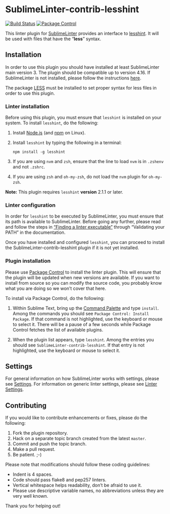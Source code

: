 SublimeLinter-contrib-lesshint
================================

[![Build Status](https://travis-ci.org/jasjuang/SublimeLinter-contrib-lesshint.svg?branch=master)](https://travis-ci.org/jasjuang/SublimeLinter-contrib-lesshint)
[![Package Control](https://packagecontrol.herokuapp.com/downloads/SublimeLinter-contrib-lesshint.svg?style=flat-square)](https://packagecontrol.io/packages/SublimeLinter-contrib-lesshint)

This linter plugin for [SublimeLinter][docs] provides an interface to [lesshint](__linter_homepage__). It will be used with files that have the “__less__” syntax.

## Installation
In order to use this plugin you should have installed at least SublimeLinter main version 3. The plugin should be compatible up to version 4.16. If SublimeLinter is not installed, please follow the instructions [here][installation].

The package [LESS](https://packagecontrol.io/packages/LESS) must be installed to set proper syntax for less files in order to use this plugin.

### Linter installation
Before using this plugin, you must ensure that `lesshint` is installed on your system. To install `lesshint`, do the following:

1. Install [Node.js](http://nodejs.org) (and [npm](https://github.com/joyent/node/wiki/Installing-Node.js-via-package-manager) on Linux).

1. Install `lesshint` by typing the following in a terminal:
   ```
   npm install -g lesshint
   ```

1. If you are using `nvm` and `zsh`, ensure that the line to load `nvm` is in `.zshenv` and not `.zshrc`.

1. If you are using `zsh` and `oh-my-zsh`, do not load the `nvm` plugin for `oh-my-zsh`.


**Note:** This plugin requires `lesshint` __version__ 2.1.1 or later.

### Linter configuration
In order for `lesshint` to be executed by SublimeLinter, you must ensure that its path is available to SublimeLinter. Before going any further, please read and follow the steps in [“Finding a linter executable”](http://sublimelinter.readthedocs.org/en/latest/troubleshooting.html#finding-a-linter-executable) through “Validating your PATH” in the documentation.

Once you have installed and configured `lesshint`, you can proceed to install the SublimeLinter-contrib-lesshint plugin if it is not yet installed.

### Plugin installation
Please use [Package Control][pc] to install the linter plugin. This will ensure that the plugin will be updated when new versions are available. If you want to install from source so you can modify the source code, you probably know what you are doing so we won’t cover that here.

To install via Package Control, do the following:

1. Within Sublime Text, bring up the [Command Palette][cmd] and type `install`. Among the commands you should see `Package Control: Install Package`. If that command is not highlighted, use the keyboard or mouse to select it. There will be a pause of a few seconds while Package Control fetches the list of available plugins.

1. When the plugin list appears, type `lesshint`. Among the entries you should see `SublimeLinter-contrib-lesshint`. If that entry is not highlighted, use the keyboard or mouse to select it.

## Settings
For general information on how SublimeLinter works with settings, please see [Settings][settings]. For information on generic linter settings, please see [Linter Settings][linter-settings].

## Contributing
If you would like to contribute enhancements or fixes, please do the following:

1. Fork the plugin repository.
1. Hack on a separate topic branch created from the latest `master`.
1. Commit and push the topic branch.
1. Make a pull request.
1. Be patient.  ;-)

Please note that modifications should follow these coding guidelines:

- Indent is 4 spaces.
- Code should pass flake8 and pep257 linters.
- Vertical whitespace helps readability, don’t be afraid to use it.
- Please use descriptive variable names, no abbreviations unless they are very well known.

Thank you for helping out!

[docs]: http://sublimelinter.readthedocs.org
[installation]: http://sublimelinter.readthedocs.org/en/latest/installation.html
[locating-executables]: http://sublimelinter.readthedocs.org/en/latest/usage.html#how-linter-executables-are-located
[pc]: https://sublime.wbond.net/installation
[cmd]: http://docs.sublimetext.info/en/sublime-text-3/extensibility/command_palette.html
[settings]: http://sublimelinter.readthedocs.org/en/latest/settings.html
[linter-settings]: http://sublimelinter.readthedocs.org/en/latest/linter_settings.html
[inline-settings]: http://sublimelinter.readthedocs.org/en/latest/settings.html#inline-settings
